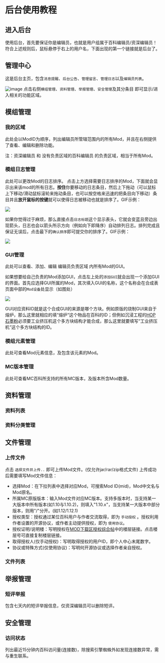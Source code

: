 # 后台使用教程

## 进入后台

使用后台，首先要保证你是编辑员，也就是用户组属于百科编辑员/资深编辑员！
符合上述规则后，鼠标悬停于右上的用户名，下面出现的第一个链接就是后台了。

## 管理中心

这是后台主页，包含`消息提醒`、`后台公告`、`管理留言`、`管理日志`以及`编辑员列表`。

![image](https://user-images.githubusercontent.com/20513115/43041709-c1ac7bb8-8d9a-11e8-8adb-dd5af34a7294.png)
点击右侧`模组管理`、`资料管理`、`举报管理`、`安全管理`及其分条目 即可显示/进入相关的功能区域。

## 模组管理

### 我的区域

此处会以ModID为顺序，列出编辑员所管辖范围内的所有Mod，并且在右侧提供了查看、编辑和删除功能。

注：资深编辑员 和 没有负责区域的百科编辑员 的负责区域，相当于所有Mod。

### 模组日志管理

此处可以更改Mod的日志排序。
点击上方选择需要日志排序的Mod，下面就会显示出来该mod的所有日志。**按住**你要移动的日志条目，然后上下拖动（可以鼠标上下移动/滑动鼠标滚轮来拖动条目，也可以按空格来迅速的把条目向下移动）条目并且**放开鼠标的按键**就可以使得日志被移动也就是排序了。GIF示例：

![](http://bbs.mcmod.cn/data/attachment/album/201807/22/143529rodnpnvjvjkz385p.gif)

如果你觉得过于麻烦，那么直接点击`日志标题`这个显示表头，它就会变蓝且旁边出现箭头，日志也会以箭头所示方向（例如向下即降序）自动排列日志。排列完成且保证无误后，点击最下的`确认排序`即可提交你的排序了。GIF示例：

![](http://bbs.mcmod.cn/data/attachment/album/201807/22/144111jjui7qx707a0aaqu.gif)

### GUI管理

此处可以查看、添加、编辑 编辑员负责区域 内所有Mod的GUI。

如果想要给自己负责的Mod添加GUI，点击左上处的`添加GUI`就会出现一个添加GUI的界面。首先应选择GUI所属的Mod，其次填入GUI的名称，这个名称会在合成表页面中部的`Mod设备`处显示（如图处）

![](http://bbs.mcmod.cn/data/attachment/album/201807/22/214130upzfnsnsix5ixc4r.png)

GUI对应资料ID就是这个合成GUI的来源是哪个方块。例如原版的烧制GUI来自于熔炉，那么这里就相应的填“熔炉“这个物品在百科的ID；但例如沉浸工程的[HOP石墨粉](https://www.mcmod.cn/item/30915.html)必须要工业挤压机这个多方块结构才能合成，那么这里就要填写“工业挤压机”这个多方块结构的ID。


### 模组元素管理

此处可查看Mod元素信息，及包含该元素的Mod。

### MC版本管理

此处可查看MC百科所支持的所有MC版本，及版本所含Mod数量。

## 资料管理

### 资料列表

### 资料分类管理

## 文件管理

### 上传文件

点击 `选择文件并上传..` 即可上传Mod文件。(仅允许jar/rar/zip格式文件)
上传成功后需要填写Mod文件信息：
- 选择Mod：在下拉列表中选择对应Mod，可搜索Mod ID(mid)，Mod中文名与Mod原名。
- 所属MC原版版本：输入Mod文件对应MC版本。支持多版本时，当支持某一大版本中所有版本(如1.10与1.10.2)，则填入"1.10.x"，当支持某一大版本中部分版本，则用"/"分开。(如1.12/1.12.1)
- 授权类型：授权通过某位百科用户与作者交流取得，即为 `手动授权` 。授权利用作者设置的开源协议，或作者主动提供授权，即为 `使用协议`。
- 授权证明/说明楼：写明授权在[MOD下载区授权综合帖](https://bbs.mcmod.cn/thread-615-1-1.html)中的楼层链接。点击楼层号可直接复制楼层链接。
- 取得授权人(仅手动授权)：写明取得授权的用户ID，即个人中心末尾数字。
- 协议或特殊方式(仅使用协议)：写明何开源协议或选择作者亲自授权。

### 文件列表

## 举报管理

### 短评举报

包含七天内的短评举报信息，仅资深编辑员可以删除短评。

## 安全管理

### 访问状态

列出最近15分钟内百科访问量(连接数)，除搜索引擎蜘蛛外如发现连接数异常，需与重生联系。
